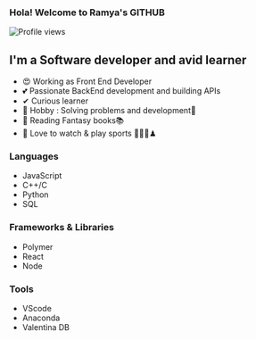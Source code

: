 ### Hola! Welcome to Ramya's GITHUB

![Profile views](https://gpvc.arturio.dev/ramyaDhanush) 
## I'm a Software developer and avid learner

- 😍 Working as Front End Developer
- 💕 Passionate BackEnd development and building APIs
- ✔  Curious learner
- 💖 Hobby : Solving problems and development🧬
- 🤞  Reading Fantasy books📚 
- 🏓 Love to watch & play sports 🏸🏏🎲♟

### Languages

- JavaScript
- C++/C
- Python
- SQL
  
### Frameworks & Libraries

- Polymer
- React
- Node

### Tools
- VScode
- Anaconda
- Valentina DB
